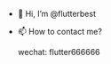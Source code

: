 - 👋 Hi, I’m @flutterbest

- 📫 How to contact me? 

    wechat: flutter666666

<!---
flutterbest/flutterbest is a ✨ special ✨ repository because its `README.md` (this file) appears on your GitHub profile.
You can click the Preview link to take a look at your changes.
--->

